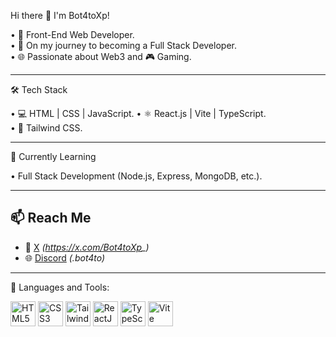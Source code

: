 
 Hi there 👋 I'm Bot4toXp!

• 🎯 Front-End Web Developer.  
• 🚀 On my journey to becoming a Full Stack Developer.  
• 🌐 Passionate about Web3 and 🎮 Gaming.

---

 🛠️ Tech Stack

• 💻 HTML | CSS | JavaScript.
• ⚛️ React.js | Vite | TypeScript.  
• 🎨 Tailwind CSS. 

---

 🌱 Currently Learning

• Full Stack Development (Node.js, Express, MongoDB, etc.).

---

## 📫 Reach Me 
- 🔗 [X](#) *(https://x.com/Bot4toXp_)*
- 🌐 [Discord](#) *(.bot4to)*  

---

 🧰 Languages and Tools:

<p align="left">
  <img src="https://cdn.jsdelivr.net/gh/devicons/devicon/icons/html5/html5-original.svg" alt="HTML5" width="40" height="40"/>
  <img src="https://cdn.jsdelivr.net/gh/devicons/devicon/icons/css3/css3-original.svg" alt="CSS3" width="40" height="40"/>
  <img src="https://cdn.jsdelivr.net/gh/devicons/devicon/icons/tailwindcss/tailwindcss-plain.svg" alt="Tailwind CSS" width="40" height="40"/>
  <img src="https://cdn.jsdelivr.net/gh/devicons/devicon/icons/react/react-original.svg" alt="ReactJS" width="40" height="40"/>
  <img src="https://cdn.jsdelivr.net/gh/devicons/devicon/icons/typescript/typescript-original.svg" alt="TypeScript" width="40" height="40"/>
  <img src="https://cdn.jsdelivr.net/gh/devicons/devicon/icons/vite/vite-original.svg" alt="Vite" width="40" height="40"/>
</p>

